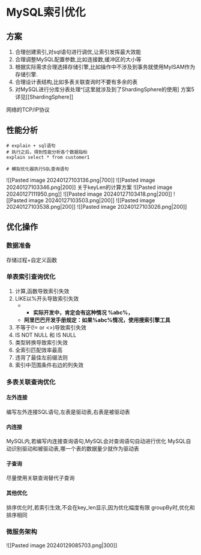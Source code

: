 # MySQL索引优化
## 方案
1. 合理创建索引,对sql语句进行调优,让索引发挥最大效能
2. 合理调整MySQL配置参数,比如连接数,缓冲区的大小等
3. 根据实际需求合理选择存储引擎,比如操作中不涉及到事务就使用MyISAM作为存储引擎.
4. 合理设计表结构,比如多表关联查询时不要有多余的表
5. 对MySQL进行分库分表处理^[这里就涉及到了ShardingSphere的使用]
方案5详见[[ShardingSphere]]

网络的TCP/IP协议
## 性能分析
```
# explain + sql语句
# 执行之后，得到性能分析各个数据指标
explain select * from customer1

# 模拟优化器执行SQL查询语句
```

![[Pasted image 20240127103136.png|700]]
![[Pasted image 20240127103346.png|200]]
关于keyLen的计算方案
![[Pasted image 20240127111950.png]]
![[Pasted image 20240127103418.png|200]]
![[Pasted image 20240127103503.png|200]]
![[Pasted image 20240127103538.png|200]]
![[Pasted image 20240127103026.png|200]]
## 优化操作
### 数据准备
存储过程+自定义函数
### 单表索引查询优化
1. 计算,函数导致索引失效
2. LIKE以%开头导致索引失效
	- - **实际开发中，肯定会有这种情况 %abc%，**
	- **阿里巴巴开发手册规定：如果%abc%情况，使用搜索引擎工具**
3. 不等于(!= or <>)导致索引失效
4. IS NOT NULL 和 IS NULL
5. 类型转换导致索引失效
6. 全索引匹配效率最高
7. 违背了最佳左前缀法则
8. 索引中范围条件右边的列失效
### 多表关联查询优化
#### 左外连接
编写左外连接SQL语句,左表是驱动表,右表是被驱动表
#### 内连接
MySQL内,若编写内连接查询语句,MySQL会对查询语句自动进行优化
MySQL自动识别驱动和被驱动表,哪一个表的数据量少就作为驱动表
#### 子查询
尽量使用关联查询替代子查询
#### 其他优化
排序优化时,若索引生效,不会在key_len显示,因为优化幅度有限
groupBy时,优化和排序相同
### 微服务架构
![[Pasted image 20240129085703.png|300]]